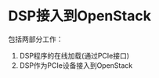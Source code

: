 # DSP接入到OpenStack    
  包括两部分工作：    
  1. DSP程序的在线加载(通过PCIe接口)    
  2. DSP作为PCIe设备接入到OpenStack    


